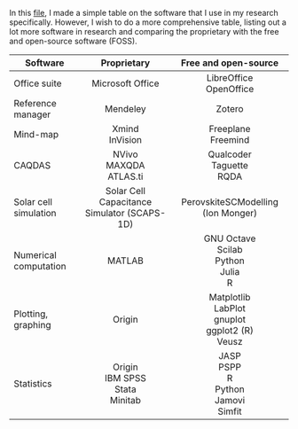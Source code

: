 In this [file](https://github.com/mafbar-student/mphil-thesis/blob/main/proprietary-foss-table-mafbar.md), I made a simple table on the software that I use in my research specifically. However, I wish to do a more comprehensive table, listing out a lot more software in research and comparing the proprietary with the free and open-source software (FOSS).

| Software     | Proprietary      | Free and open-source |
|--------------|:----------------:|:-----------:|
| Office suite | Microsoft Office | LibreOffice <br> OpenOffice |  
| Reference manager | Mendeley | Zotero |
| Mind-map | Xmind <br> InVision | Freeplane <br> Freemind |
| CAQDAS | NVivo <br> MAXQDA <br> ATLAS.ti | Qualcoder <br> Taguette <br> RQDA |
| Solar cell simulation | Solar Cell Capacitance Simulator (SCAPS-1D) | PerovskiteSCModelling (Ion Monger) |
| Numerical computation | MATLAB | GNU Octave <br> Scilab <br> Python <br> Julia <br> R |
| Plotting, graphing | Origin | Matplotlib <br> LabPlot <br> gnuplot <br> ggplot2 (R) <br> Veusz | QtiPlot <br> Simfit |
| Statistics | Origin <br> IBM SPSS <br> Stata <br> Minitab <br> | JASP <br> PSPP <br> R <br> Python <br> Jamovi <br> Simfit |
